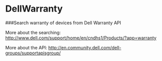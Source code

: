 # DellWarranty

###Search warranty of devices from Dell Warranty API

More about the searching: http://www.dell.com/support/home/en/cndhs1/Products/?app=warranty

More about the API: http://en.community.dell.com/dell-groups/supportapisgroup/
